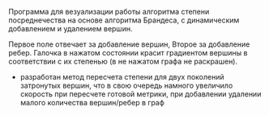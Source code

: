 Программа для везуализации работы алгоритма степени посреднечества на основе алгоритма Брандеса, с динамическим добавлением и удалением вершин.

Первое поле отвечает за добавление вершин, Второе за добавление ребер. Галочка в нажатом состоянии красит градиентом вершины в соответствии с их степенью (в не нажатом графа не раскрашен).

+ разработан метод пересчета степени для двух поколений затронутых вершин, что в свою очередь намного увеличило скорость при пересчете готовой метрики, при добавлении удалении малого количества вершин/ребер в граф

